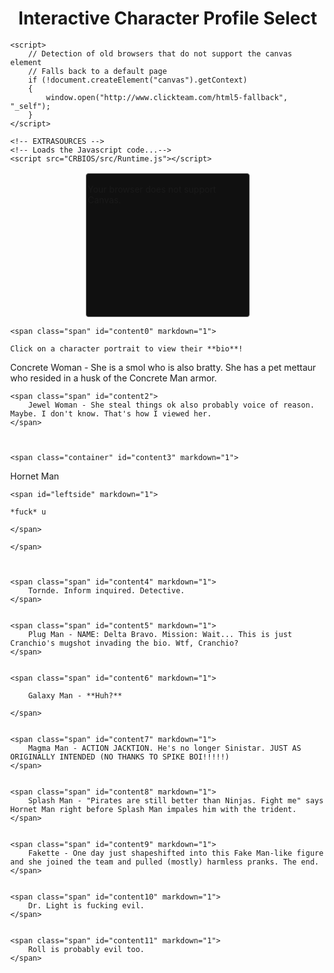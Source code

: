 <html lang="en">

<head>
<meta http-equiv="Content-Type" content="text/html; charset=UTF-8"/>
<meta name="viewport" content="width=device-width, initial-scale=1" />
<style type="text/css">
html {height: 100%;}
body {
	background-repeat: no-repeat;
	background-attachment: fixed;
	height: 100%;
	min-height: 100%;
	margin: 0;
}

}
#bloctxt {
	border-right-width: 5px;
	border-right-style: solid;
	border-right-color: #962300;
	padding-right: 10px;
	position: absolute;
	top:5%;
	right: 75%;
	width: 600px;
	margin-right: 260px
}
#wrapper {
	padding: 2px;
	margin: 0 auto;
}
#border {
	background-color: #101010;
	border: 1px solid #606060;
	-webkit-border-radius: 1px;
	-moz-border-radius: 4px;
	border-radius: 4px;
	margin: 0 auto;
	padding: 2px;
	width:256px;
	height:224px;
}

#canvas {
	width:256px; 
	height:224px;
}

#MMFCanvas {
	-webkit-box-shadow:  0px 0px 4px 4px rgba(0, 0, 0, 0.25); 
    box-shadow:  0px 0px 4px 4px rgba(0, 0, 0, 0.25);
}

.container {
    width: 90%;
    margin: auto;
}

#profilename {
    width: 100%;
    font-size: 28px;
    text-align: center;
    padding-bottom: 8px;
}

#leftside {
  border-radius: 12px;
  background: #202020;
  width: 48%;
  height: 100%;
  word-wrap: break-word;
  min-height: 160px;
  float: left;
  padding-top: 8px;
  padding-left: 8px;
  padding-bottom: 8px;
  color: white;
}
#rightside {
  border-radius: 12px;
  background: #202020;
  width: 48%;
  height: 100%;
  word-wrap: break-word;
  min-height: 160px;
  float: right;
  padding-left: 8px;
  padding-bottom: 8px;
  color: white;
}


</style>


<div align="center">
<h1>Interactive Character Profile Select</h1>
</div>

	<script>
	   	// Detection of old browsers that do not support the canvas element
		// Falls back to a default page
	    if (!document.createElement("canvas").getContext)
	    {
			window.open("http://www.clickteam.com/html5-fallback", "_self");
		}
	</script>
	
  	<!-- EXTRASOURCES -->
	<!-- Loads the Javascript code...-->
  	<script src="CRBIOS/src/Runtime.js"></script>

</head>

<!-- This is where we create the Canvas element that will contain the application...-->
<body>
    <div id="wrapper">
	    <div id="border">
		    <div id="canvas">
			    <canvas id="MMFCanvas" width="256" height="224">
				    <p>Your browser does not support Canvas.</p>
			    </canvas>   
		    </div>
	    </div>
    </div>  
    <script>
        // RUNTIMESTART
        // This is where the HTML5 runtime is actually started
	    window.addEventListener("load", windowLoaded, false);
	    function windowLoaded()
	    {
		    // Calls the runtime
		    // First parameter : name of the canvas element
		    // Second parameter : path to the cch file. Images and sounds must lay beside this file
		    new Runtime("MMFCanvas", "CRBIOS/assets/CRBIOS.cch");
	    }
        // RUNTIMESTARTEND
    </script>
   </body>
</html>

<script src="assets/js/scrollpage.js"></script>
<p></p><p></p>
<body>
<span class="col-md-3">

	
	
	<span class="span" id="content0" markdown="1">
	
	Click on a character portrait to view their **bio**!
	
</span>
	
	
	
<span class="span" id="content1" markdown="1">
        Concrete Woman - She is a smol who is also bratty. She has a pet mettaur who resided in a husk of the Concrete Man armor.
</span>
		
		
		
    <span class="span" id="content2">
        Jewel Woman - She steal things ok also probably voice of reason. Maybe. I don't know. That's how I viewed her.
    </span>
	
	
	
    <span class="container" id="content3" markdown="1">

<span id="profilename">Hornet Man</span>

    <span id="leftside" markdown="1">
    
    *fuck* u
    
    </span>
	
	</span>
	
	
	
    <span class="span" id="content4" markdown="1">
        Tornde. Inform inquired. Detective.
    </span>
	
	
    <span class="span" id="content5" markdown="1">
        Plug Man - NAME: Delta Bravo. Mission: Wait... This is just Cranchio's mugshot invading the bio. Wtf, Cranchio?
    </span>
	
	
    <span class="span" id="content6" markdown="1">
	
		Galaxy Man - **Huh?**
		
    </span>
	
	
    <span class="span" id="content7" markdown="1">
        Magma Man - ACTION JACKTION. He's no longer Sinistar. JUST AS ORIGINALLY INTENDED (NO THANKS TO SPIKE BOI!!!!!)
    </span>
	
	
    <span class="span" id="content8" markdown="1">
        Splash Man - "Pirates are still better than Ninjas. Fight me" says Hornet Man right before Splash Man impales him with the trident.
    </span>
	
	
    <span class="span" id="content9" markdown="1">
        Fakette - One day just shapeshifted into this Fake Man-like figure and she joined the team and pulled (mostly) harmless pranks. The end.
    </span>
	
	
    <span class="span" id="content10" markdown="1">
        Dr. Light is fucking evil.
    </span>
	
	
    <span class="span" id="content11" markdown="1">
        Roll is probably evil too.
    </span>
	

</span>
</body>